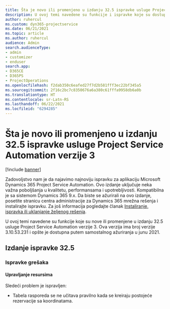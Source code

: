 ```yaml
---
title: Šta je novo ili promenjeno u izdanju 32.5 ispravke usluge Project Service Automation verzije 3
description: U ovoj temi navedene su funkcije i ispravke koje su dostupne u izdanju 32.5 ispravke usluge Project Service Automation verzije 3.
author: ruhercul
ms.custom: dyn365-projectservice
ms.date: 06/21/2021
ms.topic: article
ms.author: ruhercul
audience: Admin
search.audienceType:
- admin
- customizer
- enduser
search.app:
- D365CE
- D365PS
- ProjectOperations
ms.openlocfilehash: f2dab350c6eafed27f7d2b581fff3ec22bf345a5
ms.sourcegitcommit: 2f16c2bc7c8350676a6a380c61fffa9958db6a0b
ms.translationtype: HT
ms.contentlocale: sr-Latn-RS
ms.lasthandoff: 06/22/2021
ms.locfileid: "6294285"
---
```

# <a name="whats-new-or-changed-in-project-service-automation-update-release-325-v3"></a>Šta je novo ili promenjeno u izdanju 32.5 ispravke usluge Project Service Automation verzije 3

[!include [banner](../includes/psa-now-project-operations.md)]

Zadovoljstvo nam je da najavimo najnoviju ispravku za aplikaciju Microsoft Dynamics 365 Project Service Automation. Ovo izdanje uključuje neka važna poboljšanja u kvalitetu, performansama i upotrebljivosti. Kompatibilna je sa sistemom Dynamics 365 9.x. Da biste se ažurirali na ovo izdanje, posetite stranicu centra administracije za Dynamics 365 mrežna rešenja i instalirajte ispravku. Za još informacija pogledajte članak [Instaliranje, ispravka ili uklanjanje željenog rešenja](/power-platform/admin/install-remove-preferred-solution).

U ovoj temi navedene su funkcije koje su nove ili promenjene u izdanju 32.5 usluge Project Service Automation verzije 3. Ova verzija ima broj verzije 3.10.53.231 i opšte je dostupna putem samostalnog ažuriranja u junu 2021.

## <a name="update-release-325"></a>Izdanje ispravke 32.5

### <a name="bug-fixes"></a>Ispravke grešaka

#### <a name="resource-management"></a>Upravljanje resursima

Sledeći problem je ispravljen:

- Tabela rasporeda se ne učitava pravilno kada se kreiraju postojeće rezervacije sa koordinatama.

